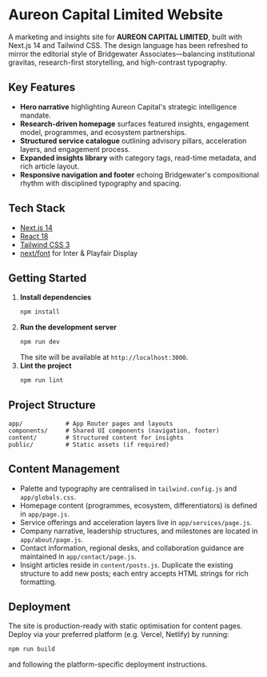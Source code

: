 # Aureon Capital Limited Website

A marketing and insights site for **AUREON CAPITAL LIMITED**, built with Next.js 14 and Tailwind CSS. The design language has been
refreshed to mirror the editorial style of Bridgewater Associates—balancing institutional gravitas, research-first storytelling,
and high-contrast typography.

## Key Features
- **Hero narrative** highlighting Aureon Capital's strategic intelligence mandate.
- **Research-driven homepage** surfaces featured insights, engagement model, programmes, and ecosystem partnerships.
- **Structured service catalogue** outlining advisory pillars, acceleration layers, and engagement process.
- **Expanded insights library** with category tags, read-time metadata, and rich article layout.
- **Responsive navigation and footer** echoing Bridgewater's compositional rhythm with disciplined typography and spacing.

## Tech Stack
- [Next.js 14](https://nextjs.org/)
- [React 18](https://react.dev/)
- [Tailwind CSS 3](https://tailwindcss.com/)
- [next/font](https://nextjs.org/docs/app/building-your-application/optimizing/fonts) for Inter & Playfair Display

## Getting Started
1. **Install dependencies**
   ```bash
   npm install
   ```
2. **Run the development server**
   ```bash
   npm run dev
   ```
   The site will be available at `http://localhost:3000`.
3. **Lint the project**
   ```bash
   npm run lint
   ```

## Project Structure
```
app/            # App Router pages and layouts
components/     # Shared UI components (navigation, footer)
content/        # Structured content for insights
public/         # Static assets (if required)
```

## Content Management
- Palette and typography are centralised in `tailwind.config.js` and `app/globals.css`.
- Homepage content (programmes, ecosystem, differentiators) is defined in `app/page.js`.
- Service offerings and acceleration layers live in `app/services/page.js`.
- Company narrative, leadership structures, and milestones are located in `app/about/page.js`.
- Contact information, regional desks, and collaboration guidance are maintained in `app/contact/page.js`.
- Insight articles reside in `content/posts.js`. Duplicate the existing structure to add new posts; each entry accepts HTML strings for rich formatting.

## Deployment
The site is production-ready with static optimisation for content pages. Deploy via your preferred platform (e.g. Vercel,
Netlify) by running:
```bash
npm run build
```
and following the platform-specific deployment instructions.

